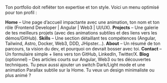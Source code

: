 
Ton portfolio doit refléter ton expertise et ton style. Voici un menu optimisé pour ton profil :

**Home** – Une page d’accueil impactante avec une animation, ton nom et ton rôle (Frontend Developer | Angular | Web3 | UI/UX).
**Projects** – Une galerie de tes meilleurs projets (avec des animations subtiles et des liens vers les démos/GitHub).
**Skills** – Une section détaillant tes compétences (Angular, Tailwind, Astro, Docker, Web3, DDD, JHipster…).
**About** – Un résumé de ton parcours, ta vision du dev, et pourquoi on devrait bosser avec toi.
**Contact** – Un formulaire simple + liens vers ton GitHub, LinkedIn, Twitter/X.
**Blog** (optionnel) – Des articles courts sur Angular, Web3 ou tes découvertes techniques.
Tu peux aussi ajouter un switch Dark/Light mode et une animation Parallax subtile sur la Home. Tu veux un design minimaliste ou plus animé ?